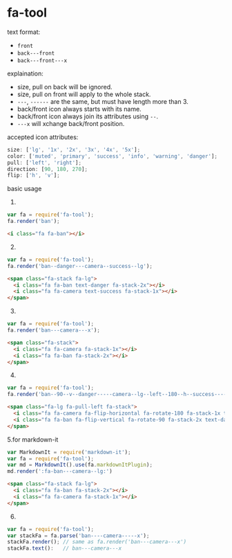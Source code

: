 # fa-tool

text format:

* `front`
* `back---front`
* `back---front---x`

explaination:

* size, pull on back will be ignored.
* size, pull on front will apply to the whole stack.
* `---`, `------` are the same, but must have length more than 3.
* back/front icon always starts with its name.
* back/front icon always join its attributes using `--`.
* `---x` will xchange back/front position.

accepted icon attributes:

```js
size: ['lg', '1x', '2x', '3x', '4x', '5x'];
color: ['muted', 'primary', 'success', 'info', 'warning', 'danger'];
pull: ['left', 'right'];
direction: [90, 180, 270];
flip: ['h', 'v'];
```

basic usage

1.
```js
var fa = require('fa-tool');
fa.render('ban');
```
```html
<i class="fa fa-ban"></i>
```

2.
```js
var fa = require('fa-tool');
fa.render('ban--danger---camera--success--lg');
```
```html
<span class="fa-stack fa-lg">
  <i class="fa fa-ban text-danger fa-stack-2x"></i>
  <i class="fa fa-camera text-success fa-stack-1x"></i>
</span>
```

3.
```js
var fa = require('fa-tool');
fa.render('ban---camera---x');
```
```html
<span class="fa-stack">
  <i class="fa fa-camera fa-stack-1x"></i>
  <i class="fa fa-ban fa-stack-2x"></i>
</span>
```

4.

```js
var fa = require('fa-tool');
fa.render('ban--90--v--danger-----camera--lg--left--180--h--success-----x');
```
```html
<span class="fa-lg fa-pull-left fa-stack">
  <i class="fa fa-camera fa-flip-horizontal fa-rotate-180 fa-stack-1x text-success"></i>
  <i class="fa fa-ban fa-flip-vertical fa-rotate-90 fa-stack-2x text-danger"></i>
</span>
```

5.for markdown-it

```js
var MarkdownIt = require('markdown-it');
var fa = require('fa-tool');
var md = MarkdownIt().use(fa.markdownItPlugin);
md.render(':fa-ban---camera--lg:')
```
```html
<span class="fa-stack fa-lg">
  <i class="fa fa-ban fa-stack-2x"></i>
  <i class="fa fa-camera fa-stack-1x"></i>
</span>
```

6.

```js
var fa = require('fa-tool');
var stackFa = fa.parse('ban----camera-----x');
stackFa.render(); // same as fa.render('ban---camera---x')
stackFa.text():   // ban---camera---x
```